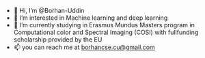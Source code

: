 - 👋 Hi, I’m @Borhan-Uddin
- 👀 I’m interested in Machine learning and deep learning
- 🌱 I’m currently studying in Erasmus Mundus Masters program in Computational color and Spectral Imaging (COSI) with fullfunding scholarship provided by the EU
- 📫 you can reach me at borhancse.cu@gmail.com 

<!---
Borhan-Uddin/Borhan-Uddin is a ✨ special ✨ repository because its `README.md` (this file) appears on your GitHub profile.
You can click the Preview link to take a look at your changes.
--->
